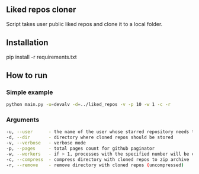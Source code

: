 Liked repos cloner
---

Script takes user public liked repos and clone it to a local folder.

## Installation
pip install -r requirements.txt

## How to run

### Simple example
```bash
python main.py -u=devalv -d=../liked_repos -v -p 10 -w 1 -c -r
```

### Arguments
```bash
-u, --user      - the name of the user whose starred repository needs to be cloned
-d, --dir       - directory where cloned repos should be stored
-v, --verbose   - verbose mode
-p, --pages     - total pages count for github paginator
-w, --workers   - if > 1, processes with the specified number will be created for parallel cloning
-c, --compress  - compress directory with cloned repos to zip archive
-r, --remove    - remove directory with cloned repos (uncompressed)
```
